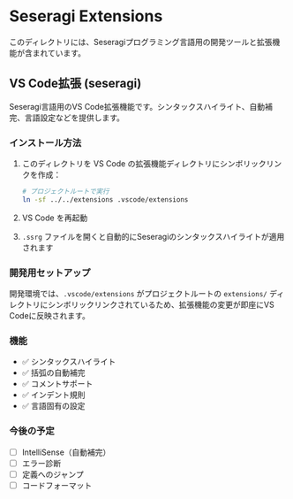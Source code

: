 # Seseragi Extensions

このディレクトリには、Seseragiプログラミング言語用の開発ツールと拡張機能が含まれています。

## VS Code拡張 (seseragi)

Seseragi言語用のVS Code拡張機能です。シンタックスハイライト、自動補完、言語設定などを提供します。

### インストール方法

1. このディレクトリを VS Code の拡張機能ディレクトリにシンボリックリンクを作成：
   ```bash
   # プロジェクトルートで実行
   ln -sf ../../extensions .vscode/extensions
   ```

2. VS Code を再起動

3. `.ssrg` ファイルを開くと自動的にSeseragiのシンタックスハイライトが適用されます

### 開発用セットアップ

開発環境では、`.vscode/extensions` がプロジェクトルートの `extensions/` ディレクトリにシンボリックリンクされているため、拡張機能の変更が即座にVS Codeに反映されます。

### 機能

- ✅ シンタックスハイライト
- ✅ 括弧の自動補完  
- ✅ コメントサポート
- ✅ インデント規則
- ✅ 言語固有の設定

### 今後の予定

- [ ] IntelliSense（自動補完）
- [ ] エラー診断
- [ ] 定義へのジャンプ
- [ ] コードフォーマット